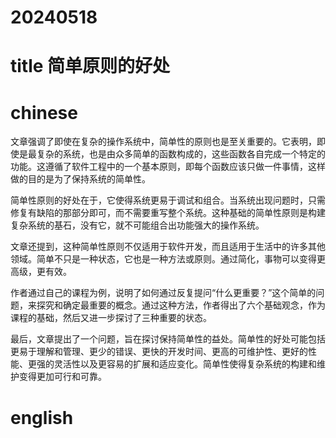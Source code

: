 
# 20240518

# title 简单原则的好处

# chinese 
文章强调了即使在复杂的操作系统中，简单性的原则也是至关重要的。它表明，即使是最复杂的系统，也是由众多简单的函数构成的，这些函数各自完成一个特定的功能。这遵循了软件工程中的一个基本原则，即每个函数应该只做一件事情，这样做的目的是为了保持系统的简单性。

简单性原则的好处在于，它使得系统更易于调试和组合。当系统出现问题时，只需修复有缺陷的那部分即可，而不需要重写整个系统。这种基础的简单性原则是构建复杂系统的基石，没有它，就不可能组合出功能强大的操作系统。

文章还提到，这种简单性原则不仅适用于软件开发，而且适用于生活中的许多其他领域。简单不只是一种状态，它也是一种方法或原则。通过简化，事物可以变得更高级，更有效。

作者通过自己的课程为例，说明了如何通过反复提问“什么更重要？”这个简单的问题，来探究和确定最重要的概念。通过这种方法，作者得出了六个基础观念，作为课程的基础，然后又进一步探讨了三种重要的状态。

最后，文章提出了一个问题，旨在探讨保持简单性的益处。简单性的好处可能包括更易于理解和管理、更少的错误、更快的开发时间、更高的可维护性、更好的性能、更强的灵活性以及更容易的扩展和适应变化。简单性使得复杂系统的构建和维护变得更加可行和可靠。

# english

